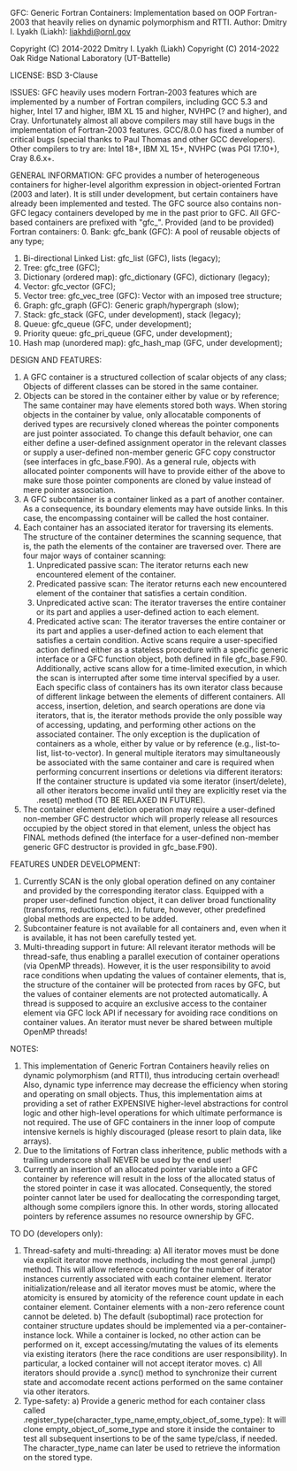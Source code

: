 GFC: Generic Fortran Containers: Implementation based on OOP Fortran-2003
     that heavily relies on dynamic polymorphism and RTTI.
Author: Dmitry I. Lyakh (Liakh): liakhdi@ornl.gov

Copyright (C) 2014-2022 Dmitry I. Lyakh (Liakh)
Copyright (C) 2014-2022 Oak Ridge National Laboratory (UT-Battelle)

LICENSE: BSD 3-Clause

ISSUES:
 GFC heavily uses modern Fortran-2003 features which are
 implemented by a number of Fortran compilers, including
 GCC 5.3 and higher, Intel 17 and higher, IBM XL 15 and higher,
 NVHPC (? and higher), and Cray. Unfortunately almost all above
 compilers may still have bugs in the implementation of Fortran-2003
 features. GCC/8.0.0 has fixed a number of critical bugs (special thanks
 to Paul Thomas and other GCC developers). Other compilers to try are:
 Intel 18+, IBM XL 15+, NVHPC (was PGI 17.10+), Cray 8.6.x+.

GENERAL INFORMATION:
 GFC provides a number of heterogeneous containers for higher-level
 algorithm expression in object-oriented Fortran (2003 and later).
 It is still under development, but certain containers have already
 been implemented and tested. The GFC source also contains non-GFC
 legacy containers developed by me in the past prior to GFC.
 All GFC-based containers are prefixed with "gfc_".
 Provided (and to be provided) Fortran containers:
 0. Bank: gfc_bank (GFC): A pool of reusable objects of any type;
 1. Bi-directional Linked List: gfc_list (GFC), lists (legacy);
 2. Tree: gfc_tree (GFC);
 3. Dictionary (ordered map): gfc_dictionary (GFC), dictionary (legacy);
 4. Vector: gfc_vector (GFC);
 5. Vector tree: gfc_vec_tree (GFC): Vector with an imposed tree structure;
 6. Graph: gfc_graph (GFC): Generic graph/hypergraph (slow);
 7. Stack: gfc_stack (GFC, under development), stack (legacy);
 8. Queue: gfc_queue (GFC, under development);
 9. Priority queue: gfc_pri_queue (GFC, under development);
 10. Hash map (unordered map): gfc_hash_map (GFC, under development);

DESIGN AND FEATURES:
 1. A GFC container is a structured collection of scalar objects of any class;
    Objects of different classes can be stored in the same container.
 2. Objects can be stored in the container either by value or by reference;
    The same container may have elements stored both ways.
    When storing objects in the container by value, only allocatable components
    of derived types are recursively cloned whereas the pointer components
    are just pointer associated. To change this default behavior, one can
    either define a user-defined assignment operator in the relevant classes or
    supply a user-defined non-member generic GFC copy constructor (see interfaces
    in gfc_base.F90). As a general rule, objects with allocated pointer components
    will have to provide either of the above to make sure those pointer components
    are cloned by value instead of mere pointer association.
 3. A GFC subcontainer is a container linked as a part of another container.
    As a consequence, its boundary elements may have outside links.
    In this case, the encompassing container will be called the host container.
 4. Each container has an associated iterator for traversing its elements.
    The structure of the container determines the scanning sequence, that is,
    the path the elements of the container are traversed over.
    There are four major ways of container scanning:
    1) Unpredicated passive scan: The iterator returns each new encountered
       element of the container.
    2) Predicated passive scan: The iterator returns each new encountered
       element of the container that satisfies a certain condition.
    3) Unpredicated active scan: The iterator traverses the entire container
       or its part and applies a user-defined action to each element.
    4) Predicated active scan: The iterator traverses the entire container
       or its part and applies a user-defined action to each element that
       satisfies a certain condition.
    Active scans require a user-specified action defined either as a stateless
    procedure with a specific generic interface or a GFC function object,
    both defined in file gfc_base.F90.
    Additionally, active scans allow for a time-limited execution, in which
    the scan is interrupted after some time interval specified by a user.
    Each specific class of containers has its own iterator class because
    of different linkage between the elements of different containers.
    All access, insertion, deletion, and search operations are done via iterators,
    that is, the iterator methods provide the only possible way of accessing,
    updating, and performing other actions on the associated container.
    The only exception is the duplication of containers as a whole,
    either by value or by reference (e.g., list-to-list, list-to-vector).
    In general multiple iterators may simultaneously be associated with the
    same container and care is required when performing concurrent insertions
    or deletions via different iterators: If the container structure is updated
    via some iterator (insert/delete), all other iterators become invalid until
    they are explicitly reset via the .reset() method (TO BE RELAXED IN FUTURE).
 5. The container element deletion operation may require a user-defined
    non-member GFC destructor which will properly release all resources occupied
    by the object stored in that element, unless the object has FINAL methods
    defined (the interface for a user-defined non-member generic GFC destructor
    is provided in gfc_base.F90).

FEATURES UNDER DEVELOPMENT:
 1. Currently SCAN is the only global operation defined on any container and
    provided by the corresponding iterator class. Equipped with a proper user-defined
    function object, it can deliver broad functionality (transforms, reductions, etc.).
    In future, however, other predefined global methods are expected to be added.
 2. Subcontainer feature is not available for all containers and, even when it is
    available, it has not been carefully tested yet.
 3. Multi-threading support in future: All relevant iterator methods will be thread-safe,
    thus enabling a parallel execution of container operations (via OpenMP threads).
    However, it is the user responsibility to avoid race conditions
    when updating the values of container elements, that is, the structure
    of the container will be protected from races by GFC, but the values of
    container elements are not protected automatically. A thread is supposed to
    acquire an exclusive access to the container element via GFC lock API
    if necessary for avoiding race conditions on container values.
    An iterator must never be shared between multiple OpenMP threads!

NOTES:
 1. This implementation of Generic Fortran Containers heavily relies on
    dynamic polymorphism (and RTTI), thus introducing certain overhead! Also,
    dynamic type inferrence may decrease the efficiency when storing and
    operating on small objects. Thus, this implementation aims at providing a set
    of rather EXPENSIVE higher-level abstractions for control logic and other
    high-level operations for which ultimate performance is not required.
    The use of GFC containers in the inner loop of compute intensive
    kernels is highly discouraged (please resort to plain data, like arrays).
 2. Due to the limitations of Fortran class inheritence, public methods
    with a trailing underscore shall NEVER be used by the end user!
 3. Currently an insertion of an allocated pointer variable into a GFC container
    by reference will result in the loss of the allocated status of the stored
    pointer in case it was allocated. Consequently, the stored pointer cannot
    later be used for deallocating the corresponding target, although some
    compilers ignore this. In other words, storing allocated pointers by
    reference assumes no resource ownership by GFC.

TO DO (developers only):
 1. Thread-safety and multi-threading:
    a) All iterator moves must be done via explicit iterator move methods,
       including the most general .jump() method. This will allow reference
       counting for the number of iterator instances currently associated
       with each container element. Iterator initialization/release and
       all iterator moves must be atomic, where the atomicity is ensured
       by atomicity of the reference count update in each container element.
       Container elements with a non-zero reference count cannot be deleted.
    b) The default (suboptimal) race protection for container structure
       updates should be implemented via a per-container-instance lock.
       While a container is locked, no other action can be performed on it,
       except accessing/mutating the values of its elements via existing
       iterators (here the race conditions are user responsibility).
       In particular, a locked container will not accept iterator moves.
    c) All iterators should provide a .sync() method to synchronize their
       current state and accomodate recent actions performed on the same
       container via other iterators.
 2. Type-safety:
    a) Provide a generic method for each container class called
       .register_type(character_type_name,empty_object_of_some_type):
       It will clone empty_object_of_some_type and store it inside the
       container to test all subsequent insertions to be of the same
       type/class, if needed. The character_type_name can later be used
       to retrieve the information on the stored type.
